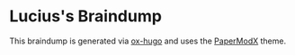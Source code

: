 # Lucius's Braindump

This braindump is generated via [ox-hugo][ox-hugo] and uses the
[PaperModX][PaperModX] theme.

[hugo]: https://gohugo.io/
[ox-hugo]: https://github.com/kaushalmodi/ox-hugo
[PaperModX]: https://github.com/reorx/hugo-PaperModX/
